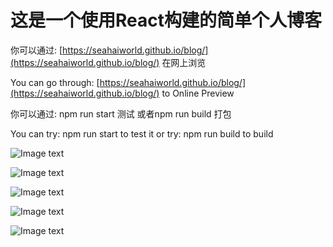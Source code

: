 # 这是一个使用React构建的简单个人博客

你可以通过: [https://seahaiworld.github.io/blog/](https://seahaiworld.github.io/blog/) 在网上浏览

You can go through: [https://seahaiworld.github.io/blog/](https://seahaiworld.github.io/blog/) to Online Preview

你可以通过: npm run start 测试 或者npm run build 打包

You can try: npm run start to test it or try: npm run build to build

![Image text](https://images.gitee.com/uploads/images/2019/0815/012704_464f0e20_5137300.png)

![Image text](https://images.gitee.com/uploads/images/2019/0815/012706_f8221c40_5137300.png)

![Image text](https://images.gitee.com/uploads/images/2019/0815/012705_dd89eab1_5137300.png)

![Image text](https://images.gitee.com/uploads/images/2019/0815/012707_2aaa6f88_5137300.png)

![Image text](https://images.gitee.com/uploads/images/2019/0815/012707_2aaa6f88_5137300.png)